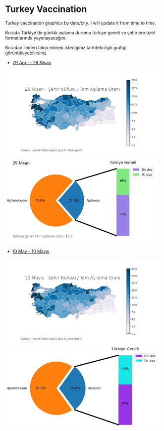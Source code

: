 # Turkey Vaccination

Turkey vaccination graphics by date/city. I will update it from time to time.

Burada Türkiye'de günlük aşılama durumu türkiye geneli ve şehirlere özel formatlarında yayınlayacağım.

Buradan linkleri takip ederek istediğiniz tarihteki ilgili grafiği görüntüleyebilirsiniz.

- [29 April - 29 Nisan](https://github.com/battalucar/turkey_vaccination_visualizations/tree/main/29_april)
<p float="left">
  <img src="https://github.com/battalucar/turkey_vaccination_visualizations/blob/main/29_april/map_export.png" width="500" />
  <img src="https://github.com/battalucar/turkey_vaccination_visualizations/blob/main/29_april/graphs/genel-durum.png" width="490" />
</p>

- [10 May - 10 Mayıs](https://github.com/battalucar/turkey_vaccination_visualizations/tree/main/10_may)
<p float="left">
  <img src="https://github.com/battalucar/turkey_vaccination_visualizations/blob/main/10_may/map_export.png" width="500" />
  <img src="https://github.com/battalucar/turkey_vaccination_visualizations/blob/main/10_may/graphs/genel-durum.png" width="500" />
</p>
